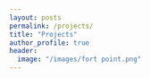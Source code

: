 ```yaml
---
layout: posts
permalink: /projects/
title: "Projects"
author_profile: true
header:
  image: "/images/fort point.png"
---
```



